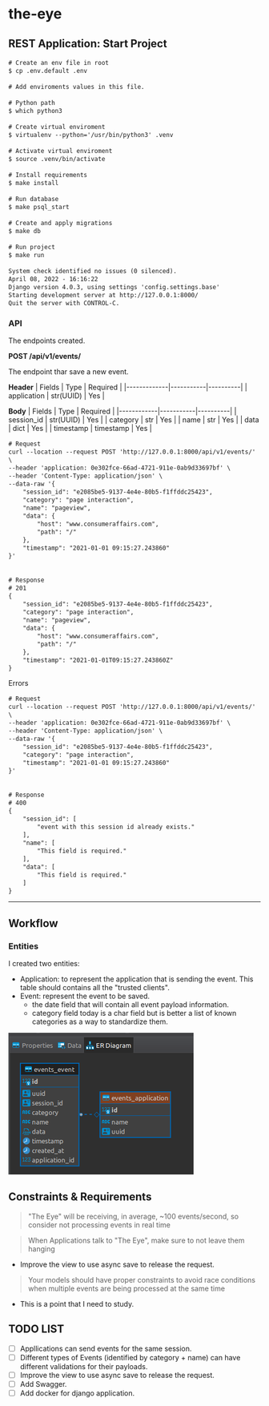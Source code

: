 # the-eye

## REST Application: Start Project

```shell
# Create an env file in root
$ cp .env.default .env

# Add enviroments values in this file.

# Python path
$ which python3

# Create virtual enviroment
$ virtualenv --python='/usr/bin/python3' .venv

# Activate virtual enviroment
$ source .venv/bin/activate 

# Install requirements
$ make install

# Run database 
$ make psql_start

# Create and apply migrations 
$ make db

# Run project
$ make run

System check identified no issues (0 silenced).
April 08, 2022 - 16:16:22
Django version 4.0.3, using settings 'config.settings.base'
Starting development server at http://127.0.0.1:8000/
Quit the server with CONTROL-C.
```


### API
The endpoints created.

**POST /api/v1/events/**

The endpoint thar save a new event.


**Header**
| Fields      | Type      | Required |
|-------------|-----------|----------|
| application | str(UUID) | Yes      |

**Body**
| Fields     | Type      | Required |
|------------|-----------|----------|
| session_id | str(UUID) | Yes      |
| category   | str       | Yes      |
| name       | str       | Yes      |
| data       | dict      | Yes      |
| timestamp  | timestamp | Yes      |


```
# Request
curl --location --request POST 'http://127.0.0.1:8000/api/v1/events/' \
--header 'application: 0e302fce-66ad-4721-911e-0ab9d33697bf' \
--header 'Content-Type: application/json' \
--data-raw '{
    "session_id": "e2085be5-9137-4e4e-80b5-f1ffddc25423",
    "category": "page interaction",
    "name": "pageview",
    "data": {
        "host": "www.consumeraffairs.com",
        "path": "/"
    },
    "timestamp": "2021-01-01 09:15:27.243860"
}'


# Response
# 201
{
    "session_id": "e2085be5-9137-4e4e-80b5-f1ffddc25423",
    "category": "page interaction",
    "name": "pageview",
    "data": {
        "host": "www.consumeraffairs.com",
        "path": "/"
    },
    "timestamp": "2021-01-01T09:15:27.243860Z"
}
```

Errors
```
# Request
curl --location --request POST 'http://127.0.0.1:8000/api/v1/events/' \
--header 'application: 0e302fce-66ad-4721-911e-0ab9d33697bf' \
--header 'Content-Type: application/json' \
--data-raw '{
    "session_id": "e2085be5-9137-4e4e-80b5-f1ffddc25423",
    "category": "page interaction",
    "timestamp": "2021-01-01 09:15:27.243860"
}'


# Response
# 400
{
    "session_id": [
        "event with this session id already exists."
    ],
    "name": [
        "This field is required."
    ],
    "data": [
        "This field is required."
    ]
}
```


---
## Workflow
### Entities

I created two entities:
- Application: to represent the application that is sending the event. This table should contains all the "trusted clients".
- Event: represent the event to be saved.
    - the date field that will contain all event payload information.
    - category field today is a char field but is better a list of known categories as a way to standardize them.

![Screenshot](docs/der.png)

## Constraints & Requirements

> "The Eye" will be receiving, in average, ~100 events/second, so consider not processing events in real time

> When Applications talk to "The Eye", make sure to not leave them hanging
- Improve the view to use async save to release the request.

> Your models should have proper constraints to avoid race conditions when multiple events are being processed at the same time
- This is a point that I need to study.


## TODO LIST
- [ ] Appllications can send events for the same session.
- [ ] Different types of Events (identified by category + name) can have different validations for their payloads.
- [ ] Improve the view to use async save to release the request.
- [ ] Add Swagger.
- [ ] Add docker for django application.
